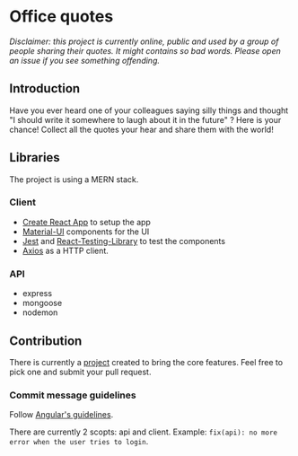 # Office quotes

_Disclaimer: this project is currently online, public and used by a group of people sharing their quotes.
It might contains so bad words. Please open an issue if you see something offending._

## Introduction

Have you ever heard one of your colleagues saying silly things and thought "I should write it somewhere to laugh about it in the future" ?
Here is your chance! Collect all the quotes your hear and share them with the world!

## Libraries

The project is using a MERN stack.

### Client

- [Create React App](https://github.com/facebook/create-react-app) to setup the app
- [Material-UI](https://material-ui.com/) components for the UI
- [Jest](https://jestjs.io/) and [React-Testing-Library](https://testing-library.com/docs/react-testing-library/intro) to test the components
- [Axios](https://github.com/axios/axios) as a HTTP client.

### API

- express
- mongoose
- nodemon

## Contribution

There is currently a [project](https://github.com/JoffreyLGT/office-quotes/projects/1) created to bring the core features.
Feel free to pick one and submit your pull request.

### Commit message guidelines

Follow [Angular's guidelines](https://github.com/angular/angular/blob/master/CONTRIBUTING.md#-commit-message-guidelines).

There are currently 2 scopts: api and client.
Example: `fix(api): no more error when the user tries to login`.
